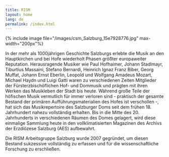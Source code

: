 ```yaml
---
title: RISM
layout: home
lang: de
permalink: /index.html
---
```


{% include image file="/images/csm_Salzburg_15e7928776.jpg" max-width="200px"%}

In der mehr als 1000jährigen Geschichte Salzburgs erlebte die Musik an den Hauptkirchen und bei Hofe wiederholt Phasen größter europaweiter Reputation. Herausragende Musiker wie Paul Hofhaimer, Johann Stadlmayr, Tiburtius Massaini, Stefano Bernardi, Heinrich Ignaz Franz Biber, Georg Muffat, Johann Ernst Eberlin, Leopold und Wolfgang Amadeus Mozart, Michael Haydn und Luigi Gatti waren zu verschiedenen Zeiten Mitglieder der Fürsterzbischöflichen Hof- und Dommusik und prägten mit ihren Werken das Musikleben der Stadt bis heute. Während große Teile der höfischen Musik vermutlich für immer verloren sind - praktisch der gesamte Bestand der primären Aufführungsmaterialien des Hofes ist verschollen -, hat sich das Musikrepertoire des Salzburger Doms seit dem frühen 18. Jahrhundert nahezu vollständig erhalten. Bis in die Mitte des 20. Jahrhunderts in verschiedenen Räumen des Domes gelagert, wird diese einmalige Sammlung heute in den vollklimatisierten Magazinen des Archivs der Erzdiözese Salzburg (AES) aufbewahrt.

Die RISM Arbeitsgruppe Salzburg wurde 2007 gegründet, um diesen Bestand sukzessive vollständig zu erfassen und für die wissenschaftliche Forschung zu erschließen.


